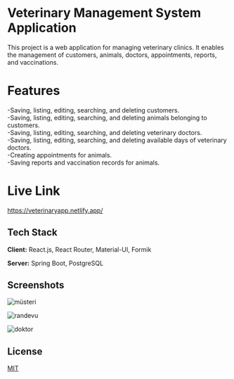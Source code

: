 
# Veterinary Management System Application

This project is a web application for managing veterinary clinics. It enables the management of customers, animals, doctors, appointments, reports, and vaccinations.

# Features

-Saving, listing, editing, searching, and deleting customers.   
-Saving, listing, editing, searching, and deleting animals belonging to customers.     
-Saving, listing, editing, searching, and deleting veterinary doctors.   
-Saving, listing, editing, searching, and deleting available days of veterinary doctors.    
-Creating appointments for animals.                                                                                                                                                                                           
-Saving reports and vaccination records for animals.

# Live Link
https://veterinaryapp.netlify.app/




## Tech Stack

**Client:**  React.js, React Router, Material-UI, Formik

**Server:** Spring Boot, PostgreSQL


## Screenshots

![müsteri](https://github.com/halecosar/Capstone_Project/assets/142445977/1dc41917-e9ba-4fdc-b8ac-75ed7ed212d3)

![randevu](https://github.com/halecosar/Capstone_Project/assets/142445977/b3eff4c0-a740-4213-89fb-d41ada3d1948)

![doktor](https://github.com/halecosar/Capstone_Project/assets/142445977/4a9ffb34-0661-4e41-94d7-af982e1e0b9a)



## License

[MIT](https://choosealicense.com/licenses/mit/)



